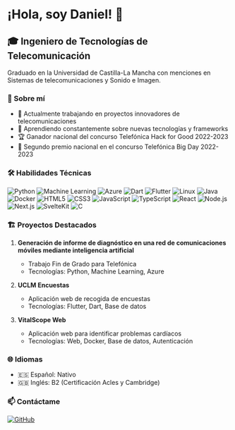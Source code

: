 # ¡Hola, soy Daniel! 👋

## 🎓 Ingeniero de Tecnologías de Telecomunicación

Graduado en la Universidad de Castilla-La Mancha con menciones en Sistemas de telecomunicaciones y Sonido e Imagen.

### 🚀 Sobre mí

- 🔭 Actualmente trabajando en proyectos innovadores de telecomunicaciones
- 🌱 Aprendiendo constantemente sobre nuevas tecnologías y frameworks
- 🏆 Ganador nacional del concurso Telefónica Hack for Good 2022-2023
- 🥈 Segundo premio nacional en el concurso Telefónica Big Day 2022-2023

### 🛠 Habilidades Técnicas

![Python](https://img.shields.io/badge/-Python-3776AB?style=flat-square&logo=Python&logoColor=white)
![Machine Learning](https://img.shields.io/badge/-Machine%20Learning-01D277?style=flat-square&logo=python&logoColor=white)
![Azure](https://img.shields.io/badge/-Azure-0089D6?style=flat-square&logo=microsoft-azure&logoColor=white)
![Dart](https://img.shields.io/badge/-Dart-0175C2?style=flat-square&logo=dart&logoColor=white)
![Flutter](https://img.shields.io/badge/-Flutter-02569B?style=flat-square&logo=flutter&logoColor=white)
![Linux](https://img.shields.io/badge/-Linux-FCC624?style=flat-square&logo=linux&logoColor=black)
![Java](https://img.shields.io/badge/-Java-007396?style=flat-square&logo=java&logoColor=white)
![Docker](https://img.shields.io/badge/-Docker-2496ED?style=flat-square&logo=docker&logoColor=white)
![HTML5](https://img.shields.io/badge/-HTML5-E34F26?style=flat-square&logo=html5&logoColor=white)
![CSS3](https://img.shields.io/badge/-CSS3-1572B6?style=flat-square&logo=css3&logoColor=white)
![JavaScript](https://img.shields.io/badge/-JavaScript-F7DF1E?style=flat-square&logo=javascript&logoColor=black)
![TypeScript](https://img.shields.io/badge/-TypeScript-3178C6?style=flat-square&logo=typescript&logoColor=white)
![React](https://img.shields.io/badge/-React-61DAFB?style=flat-square&logo=react&logoColor=black)
![Node.js](https://img.shields.io/badge/-Node.js-339933?style=flat-square&logo=node.js&logoColor=white)
![Next.js](https://img.shields.io/badge/-Next.js-000000?style=flat-square&logo=next.js&logoColor=white)
![SvelteKit](https://img.shields.io/badge/-SvelteKit-FF3E00?style=flat-square&logo=svelte&logoColor=white)
![C](https://img.shields.io/badge/-C-A8B9CC?style=flat-square&logo=c&logoColor=white)


### 🏗 Proyectos Destacados

1. **Generación de informe de diagnóstico en una red de comunicaciones móviles mediante inteligencia artificial**
   - Trabajo Fin de Grado para Telefónica
   - Tecnologías: Python, Machine Learning, Azure

2. **UCLM Encuestas**
   - Aplicación web de recogida de encuestas
   - Tecnologías: Flutter, Dart, Base de datos

3. **VitalScope Web**
   - Aplicación web para identificar problemas cardíacos
   - Tecnologías: Web, Docker, Base de datos, Autenticación
### 🌐 Idiomas

- 🇪🇸 Español: Nativo
- 🇬🇧 Inglés: B2 (Certificación Acles y Cambridge)

### 📫 Contáctame

[![GitHub](https://img.shields.io/badge/-GitHub-181717?style=flat-square&logo=github&logoColor=white)](https://github.com/dajdCUE)
